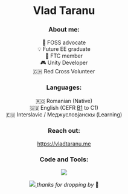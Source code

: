 <div align="center">
  <h1>Vlad Taranu</h1>

  <h3>About me:</h3>
  <p>
     🌱 FOSS advocate<br>
     💡 Future EE graduate<br>
     🤖 FTC member<br>
     🎮 Unity Developer<br>
     🇨🇭 Red Cross Volunteer
  </p>

  <h3>Languages:</h3>
  <p>🇷🇴 Romanian (Native)<br>
     🇬🇧 English (CEFR <a href="https://drive.google.com/file/d/1CrR3pEPdpuVMYcVqrAm8bSlhGWYunWax/view?usp=drivesdk">B1</a> to C1)<br>
     🇪🇺 Interslavic / Меджусловјанскы (Learning)
  </p>

  <h3>Reach out:</h3>
  <p><a href="https://vladtaranu.me">https://vladtaranu.me</a></p>

  <h3>Code and Tools:</h3>
  <p>
    <a href="https://skillicons.dev">
      <img src="https://skillicons.dev/icons?i=unity,cs,py,arduino,raspberrypi,linux,bash,vscode,github" />
    </a>
  </p>

  <p>
    <a href="https://git.io/typing-svg">
      <img src="https://readme-typing-svg.demolab.com?font=Fira+Code&size=12&pause=1000&center=true&random=false&width=435&lines=Pew+pew+pew+pancakes+%F0%9F%A5%9E">
    </a>
<em>thanks for dropping by</em> 🥞
  </p>
</div>
